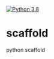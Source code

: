 [![Python 3.8](https://github.com/wquan8/scaffold/actions/workflows/main.yml/badge.svg)](https://github.com/wquan8/scaffold/actions/workflows/main.yml)

# scaffold
python scaffold
